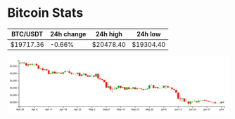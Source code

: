 # Bitcoin Stats

BTC/USDT|24h change|24h high|24h low|
|---|---|---|---|
|$19717.36|-0.66%|$20478.40|$19304.40|

<img src="./chart.svg">
